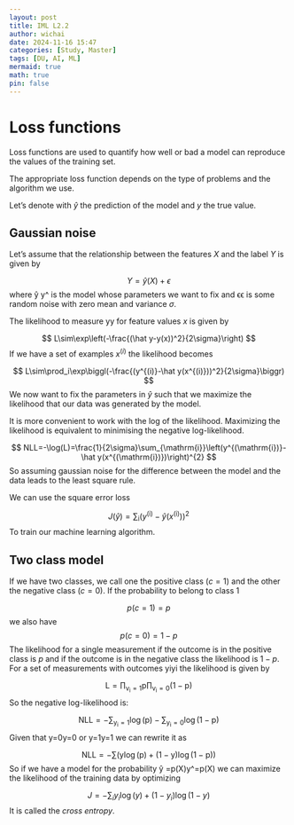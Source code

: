 ```yaml
---
layout: post
title: IML L2.2
author: wichai
date: 2024-11-16 15:47 
categories: [Study, Master]
tags: [DU, AI, ML]
mermaid: true
math: true
pin: false
---
```


# Loss functions

Loss functions are used to quantify how well or bad a model can reproduce the values of the training set.

The appropriate loss function depends on the type of problems and the algorithm we use.

Let’s denote with $\hat{y}$ the prediction of the model and $y$ the true value.

## Gaussian noise

Let’s assume that the relationship between the features $X$ and the label $Y$ is given by

$$
Y=\hat y(X)+\epsilon
$$
where ŷ y^ is the model whose parameters we want to fix and ϵϵ is some random noise with zero mean and variance $\sigma$.

The likelihood to measure yy for feature values $x$ is given by

$$
L\sim\exp\left(-\frac{(\hat y-y(x))^2}{2\sigma}\right)
$$
If we have a set of examples $x^{(i)}$ the likelihood becomes

$$
L\sim\prod_i\exp\biggl(-\frac{(y^{(i)}-\hat y(x^{(i)}))^2}{2\sigma}\biggr)
$$
We now want to fix the parameters in $\hat y$ such that we maximize the likelihood that our data was generated by the model.

It is more convenient to work with the log of the likelihood. Maximizing the likelihood is equivalent to minimising the negative log-likelihood.

$$
NLL=-\log(L)=\frac{1}{2\sigma}\sum_{\mathrm{i}}\left(y^{(\mathrm{i})}-\hat y(x^{(\mathrm{i})})\right)^{2}
$$
So assuming gaussian noise for the difference between the model and the data leads to the least square rule.

We can use the square error loss

$$
J(\hat y)=\sum_{\mathrm{i}}\left(y^{(\mathrm{i})}-\hat y(x^{(\mathrm{i})})\right)^{2}
$$
To train our machine learning algorithm.



## Two class model

If we have two classes, we call one the positive class $(c=1)$ and the other the negative class $(c=0)$. If the probability to belong to class 1

$$
p(c=1)=p
$$
we also have
$$
p(c=0)=1-p
$$
The likelihood for a single measurement if the outcome is in the positive class is $p$ and if the outcome is in the negative class the likelihood is $1−p$. For a set of measurements with outcomes yiyi the likelihood is given by

$$
\mathrm{L=\prod_{v_i=1}p\prod_{v_i=0}(1-p)}
$$
So the negative log-likelihood is:

$$
\mathrm{NLL=-\sum_{y_{i}=1}\log(p)-\sum_{y_{i}=0}\log(1-p)}
$$
Given that y=0y=0 or y=1y=1 we can rewrite it as

$$
\mathrm{NLL=-\sum(y\log(p)+(1-y)\log(1-p))}
$$
So if we have a model for the probability ŷ =p(X)y^=p(X) we can maximize the likelihood of the training data by optimizing

$$
J=-\sum_iy_i\log(y)+(1-y_i)\log(1-y)
$$
It is called the *cross entropy*.